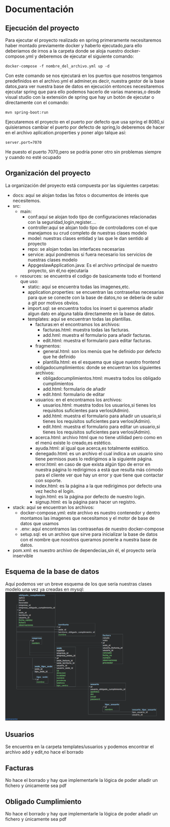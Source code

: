 # Documentación
## Ejecución del proyecto
Para ejecutar el proyecto realizado en spring primeramente necesitaremos haber montado previamente docker y haberlo ejecutado,para ello deberiamos de irnos a la carpeta donde se aloja nuestro docker-compose.yml y deberemos de ejecutar el siguiente comando:
```docker
docker-compose -f nombre_del_archivo.yml up -d
```
Con este comando se nos ejecutará en los puertos que nosotros tengamos predefinidos en el archivo.yml el adminer,es decir, nuestra gestor de la base datos,para ver nuestra base de datos en ejecución entonces necesitaremos ejecutar spring que para ello podemos hacerlo de varias maneras,o desde visual studio con la extensión de spring que hay un botón de ejecutar o directamente con el comando:
```spring
mvn spring-boot:run
```
Ejecutaremos el proyecto en el puerto por defecto que usa spring el 8080,si quisieramos cambiar el puerto por defecto de spring,lo deberemos de hacer en el archivo aplication.properties y poner algo talque así:
```application.properties
server.port=7070
```
He puesto el puerto 7070,pero se podría poner otro sin problemas siempre y cuando no esté ocupado


## Organización del proyecto
La organización del proyecto está compuesta por las siguientes carpetas:
- docs: aquí se alojan todas las fotos o documentos de interés que necesitemos.
- src:
  - main:
    - conf:aquí se alojan todo tipo de configuraciones relacionadas con la seguridad,login,register....
    - controller:aquí se alojan todo tipo de controladores con el que manejamos su crud completo de nuestras clases modelo
    - model: nuestras clases entidad y las que le dan sentido al proyecto
    - repo: se alojan todas las interfaces necesarias 
    - service: aquí pondremos si fuera necesario los servicios de nuestras clases modelo
    - AppgeslawApplication.java: Es el archivo prtincipal de nuestro proyecto, sin él,no ejecutaría
  - resources: se encuentra el codigo de basicamente todo el frontend que uso:
    - static: aquí se encuentra todas las imagenes,etc.
    - application.properties: se encuentran las contraseñas necesarias para que se conecte con la base de datos,no se debería de subir a git por motivos obvios.
    - import.sql: se encuentra todos los insert si queremos añadir algun dato en alguna tabla directamente en la base de datos.
    - templates: aquí se encuentran todas las plantillas.
      - facturas:en el encontramos los archivos:
        - facturas.html: muestra todas las facturas.
        - add.hml: muestra el formulario para añadir facturas.
        - edit.html: muestra el formulario para editar facturas.
      - fragmentos:
        - general.html: son los menús que he definido por defecto que he definido
        - plantilla.html: es el esquema que sigue nuestro frontend
      - obligadocumplimientos: donde se encuentran los siguientes archivos:
        - obligadocumplimientos.html: muestra todos los obligado cumplimientos
        - add.html: formulario de añadir
        - edit.html: formulario de editar
      - usuarios: en el encontramos los archivos:
        - usuarios.html: muestra todos los usuarios,si tienes los requisitos suficientes para verlos(Admin).
        - add.html: muestra el formulario para añadir un usuario,si tienes los requisitos suficientes para verlos(Admin).
        - edit.html: muestra el formulario para editar un usuario,si tienes los requisitos suficientes para verlos(Admin).
      - acerca.html: archivo html que no tiene utilidad pero como en el menú existe lo creado,es estético.
      - ayuda.html: al igual que acerca,es totalmente estético.
      - denegado.html: es un archivo el cual indica a un usuario sino tiene permisos pues lo redirigimos a la siguiente página.
      - error.html: en caso de que exista algún tipo de error en nuestra página lo redirigimos a está que resulta más cómodo para el cliente ver que hay un error y que tiene que contactar con soporte.
      - index.html: es la página a la que redirigimos por defecto una vez hecho el login.
      - login.html: es la página por defecto de nuestro login.
      - signup.html: es la página para hacer un registro.
- stack: aquí se encuentran los archivos:
  - docker-compose.yml: este archivo es nuestro contenedor y dentro montamos las imagenes que necesitamos y el motor de base de datos que usamos
  - .env: aquí encontramos las contraseñas de nuestro docker-compose
  - setup.sql: es un archivo que sirve para inicializar la base de datos con el nombre que nosotros queramos ponerle a nuestra base de datos.
- pom.xml: es nuestro archivo de dependecias,sin él, el proyecto sería inservible



## Esquema de la base de datos
Aquí podemos ver un breve esquema de los que sería nuestras clases modelo una vez ya creadas en mysql:  
![Esquema de la base de datos](docs\image.png)



## Usuarios
Se encuentra en la carpeta templates/usuarios y podemos encontrar el archivo add y edit,no hace el borrado

## Facturas
No hace el borrado y hay que implementarle la lógica de poder añadir un fichero y únicamente sea pdf

## Obligado Cumplimiento
No hace el borrado y hay que implementarle la lógica de poder añadir un fichero y únicamente sea pdf

